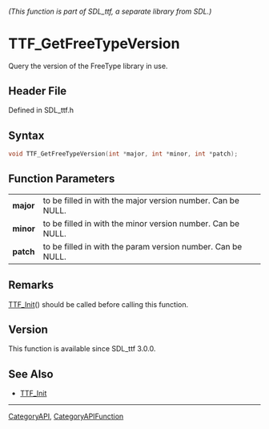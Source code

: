 ###### (This function is part of SDL_ttf, a separate library from SDL.)
# TTF_GetFreeTypeVersion

Query the version of the FreeType library in use.

## Header File

Defined in SDL_ttf.h

## Syntax

```c
void TTF_GetFreeTypeVersion(int *major, int *minor, int *patch);

```

## Function Parameters

|               |                                                             |
| ------------- | ----------------------------------------------------------- |
| **major**     | to be filled in with the major version number. Can be NULL. |
| **minor**     | to be filled in with the minor version number. Can be NULL. |
| **patch**     | to be filled in with the param version number. Can be NULL. |

## Remarks

[TTF_Init](TTF_Init)() should be called before calling this function.

## Version

This function is available since SDL_ttf 3.0.0.

## See Also

* [TTF_Init](TTF_Init)

----
[CategoryAPI](CategoryAPI), [CategoryAPIFunction](CategoryAPIFunction)

